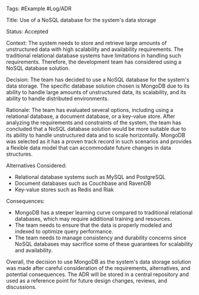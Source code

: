
Tags: #Example #Log/ADR

Title: Use of a NoSQL database for the system's data storage

Status: Accepted

Context: The system needs to store and retrieve large amounts of unstructured data with high scalability and availability requirements. The traditional relational database systems have limitations in handling such requirements. Therefore, the development team has considered using a NoSQL database solution.

Decision: The team has decided to use a NoSQL database for the system's data storage. The specific database solution chosen is MongoDB due to its ability to handle large amounts of unstructured data, its scalability, and its ability to handle distributed environments.

Rationale: The team has evaluated several options, including using a relational database, a document database, or a key-value store. After analyzing the requirements and constraints of the system, the team has concluded that a NoSQL database solution would be more suitable due to its ability to handle unstructured data and to scale horizontally. MongoDB was selected as it has a proven track record in such scenarios and provides a flexible data model that can accommodate future changes in data structures.

Alternatives Considered:

-   Relational database systems such as MySQL and PostgreSQL
-   Document databases such as Couchbase and RavenDB
-   Key-value stores such as Redis and Riak

Consequences:

-   MongoDB has a steeper learning curve compared to traditional relational databases, which may require additional training and resources.
-   The team needs to ensure that the data is properly modeled and indexed to optimize query performance.
-   The team needs to manage consistency and durability concerns since NoSQL databases may sacrifice some of these guarantees for scalability and availability.

Overall, the decision to use MongoDB as the system's data storage solution was made after careful consideration of the requirements, alternatives, and potential consequences. The ADR will be stored in a central repository and used as a reference point for future design changes, reviews, and discussions.

